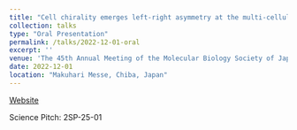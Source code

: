 ```yaml
---
title: "Cell chirality emerges left-right asymmetry at the multi-cellular level: left-right asymmetric formation of lamellipodia and focal adhesions drive collective migration"
collection: talks
type: "Oral Presentation"
permalink: /talks/2022-12-01-oral
excerpt: ''
venue: 'The 45th Annual Meeting of the Molecular Biology Society of Japan'
date: 2022-12-01
location: "Makuhari Messe, Chiba, Japan"
---
```


[Website](https://www2.aeplan.co.jp/mbsj2022/en-index.html)

Science Pitch: 2SP-25-01
